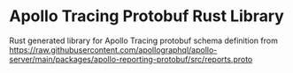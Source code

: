 # Apollo Tracing Protobuf Rust Library

Rust generated library for Apollo Tracing protobuf schema definition from
https://raw.githubusercontent.com/apollographql/apollo-server/main/packages/apollo-reporting-protobuf/src/reports.proto
